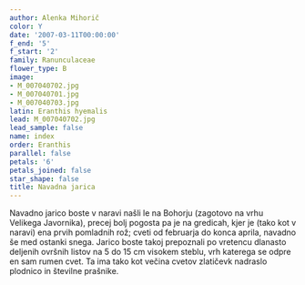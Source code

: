 ```yaml
---
author: Alenka Mihorič
color: Y
date: '2007-03-11T00:00:00'
f_end: '5'
f_start: '2'
family: Ranunculaceae
flower_type: B
image:
- M_007040702.jpg
- M_007040701.jpg
- M_007040703.jpg
latin: Eranthis hyemalis
lead: M_007040702.jpg
lead_sample: false
name: index
order: Eranthis
parallel: false
petals: '6'
petals_joined: false
star_shape: false
title: Navadna jarica
---
```

Navadno jarico boste v naravi našli le na Bohorju (zagotovo na vrhu Velikega Javornika), precej bolj pogosta pa je na gredicah, kjer je (tako kot v naravi) ena prvih pomladnih rož; cveti od februarja do konca aprila, navadno še med ostanki snega. Jarico boste takoj prepoznali po vretencu dlanasto deljenih ovršnih listov na 5 do 15 cm visokem steblu, vrh katerega se odpre en sam rumen cvet. Ta ima tako kot večina cvetov zlatičevk nadraslo plodnico in številne prašnike.
